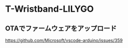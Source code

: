 # T-Wristband-LILYGO

## OTAでファームウェアをアップロード

https://github.com/Microsoft/vscode-arduino/issues/359
